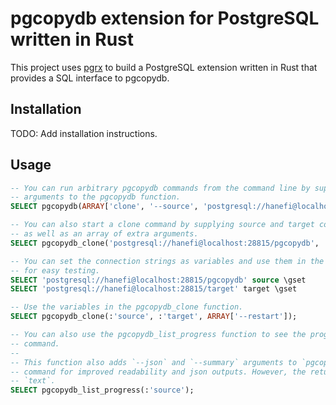 # pgcopydb extension for PostgreSQL written in Rust

This project uses [pgrx](https://github.com/pgcentralfoundation/pgrx) to build a
PostgreSQL extension written in Rust that provides a SQL interface to pgcopydb.

## Installation

TODO: Add installation instructions.

## Usage

```sql
-- You can run arbitrary pgcopydb commands from the command line by supplying an array of
-- arguments to the pgcopydb function.
SELECT pgcopydb(ARRAY['clone', '--source', 'postgresql://hanefi@localhost:28815/pgcopydb', '--target', 'postgresql://hanefi@localhost:28815/target'])

-- You can also start a clone command by supplying source and target connection strings,
-- as well as an array of extra arguments.
SELECT pgcopydb_clone('postgresql://hanefi@localhost:28815/pgcopydb', 'postgresql://hanefi@localhost:28815/target', ARRAY['--restart']);

-- You can set the connection strings as variables and use them in the pgcopydb function
-- for easy testing.
SELECT 'postgresql://hanefi@localhost:28815/pgcopydb' source \gset
SELECT 'postgresql://hanefi@localhost:28815/target' target \gset

-- Use the variables in the pgcopydb_clone function.
SELECT pgcopydb_clone(:'source', :'target', ARRAY['--restart']);

-- You can also use the pgcopydb_list_progress function to see the progress of the clone
-- command.
--
-- This function also adds `--json` and `--summary` arguments to `pgcopydb list progress`
-- command for improved readability and json outputs. However, the return type is still
-- `text`.
SELECT pgcopydb_list_progress(:'source');
```
